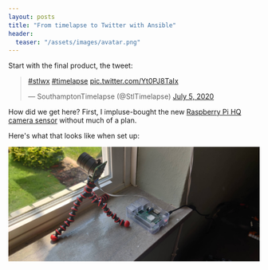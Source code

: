 ```yaml
---
layout: posts
title: "From timelapse to Twitter with Ansible"
header:
  teaser: "/assets/images/avatar.png"
---
```


Start with the final product, the tweet:

<blockquote class="twitter-tweet"><p lang="und" dir="ltr"><a href="https://twitter.com/hashtag/stlwx?src=hash&amp;ref_src=twsrc%5Etfw">#stlwx</a> <a href="https://twitter.com/hashtag/timelapse?src=hash&amp;ref_src=twsrc%5Etfw">#timelapse</a> <a href="https://t.co/Yt0PJ8TaIx">pic.twitter.com/Yt0PJ8TaIx</a></p>&mdash; SouthamptonTimelapse (@StlTimelapse) <a href="https://twitter.com/StlTimelapse/status/1279837308360024064?ref_src=twsrc%5Etfw">July 5, 2020</a></blockquote> <script async src="https://platform.twitter.com/widgets.js" charset="utf-8"></script>

How did we get here? First, I impluse-bought the new [Raspberry Pi HQ camera sensor](https://www.raspberrypi.org/products/raspberry-pi-high-quality-camera/) without much of a plan.

Here's what that looks like when set up:

![Camera Setup](/assets/images/camerasetup.jpg "The pi and wide angle lens")